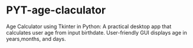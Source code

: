 # PYT-age-claculator
Age Calculator using Tkinter in Python: A practical desktop app that calculates user age from input birthdate. User-friendly GUI displays age in years,months, and days.
